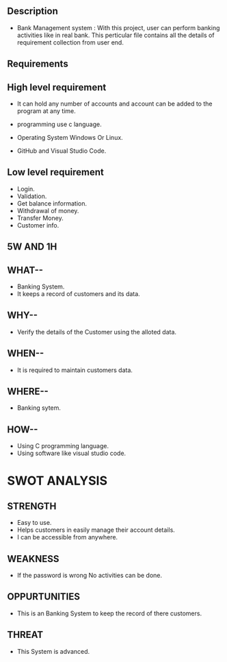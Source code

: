 
## Description

* Bank Management system : With this project, user can perform banking activities like in real bank. This perticular file contains all the details of requirement collection from user end.


## Requirements

## High level requirement

* It can hold any number of accounts and account can be added to the program at any time.

*   programming  use c language. 
* Operating System Windows Or Linux. 
* GitHub and Visual Studio Code.

## Low level requirement

* Login.
* Validation.
* Get balance information.
* Withdrawal of money.
* Transfer Money.
* Customer info.

## 5W AND 1H

## WHAT--

* Banking System.
* It keeps a record of customers and its data.

## WHY--

* Verify the details of the Customer using the alloted data.

## WHEN--

* It is required to maintain customers data.

## WHERE--

* Banking sytem.

## HOW--

* Using C programming language.
* Using software like visual studio code.

# SWOT ANALYSIS

## STRENGTH

* Easy to use.
* Helps customers in easily manage their account details.
* I can be accessible from anywhere.

## WEAKNESS

* If the password is wrong No activities can be done.

## OPPURTUNITIES

* This is an Banking System to keep the record of there customers.

## THREAT

* This System is advanced.
